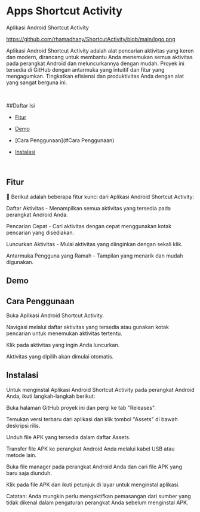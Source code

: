 # Apps Shortcut Activity

Aplikasi Android Shortcut Activity

https://github.com/rhamadhany/ShortcutActivity/blob/main/logo.png

Aplikasi Android Shortcut Activity adalah alat pencarian aktivitas yang keren dan modern, dirancang untuk membantu Anda menemukan semua aktivitas pada perangkat Android dan meluncurkannya dengan mudah. Proyek ini tersedia di GitHub dengan antarmuka yang intuitif dan fitur yang mengagumkan. Tingkatkan efisiensi dan produktivitas Anda dengan alat yang sangat berguna ini.

 

##Daftar Isi

- [Fitur](#Fitur)

- [Demo](#Demo)

- [Cara Penggunaan](#Cara Penggunaan)

- [Instalasi](#Instalasi)


 

## Fitur

:rocket: Berikut adalah beberapa fitur kunci dari Aplikasi Android Shortcut Activity:

Daftar Aktivitas - Menampilkan semua aktivitas yang tersedia pada perangkat Android Anda.

Pencarian Cepat - Cari aktivitas dengan cepat menggunakan kotak pencarian yang disediakan.

Luncurkan Aktivitas - Mulai aktivitas yang diinginkan dengan sekali klik.

Antarmuka Pengguna yang Ramah - Tampilan yang menarik dan mudah digunakan.


## Demo



## Cara Penggunaan

Buka Aplikasi Android Shortcut Activity.

Navigasi melalui daftar aktivitas yang tersedia atau gunakan kotak pencarian untuk menemukan aktivitas tertentu.

Klik pada aktivitas yang ingin Anda luncurkan.

Aktivitas yang dipilih akan dimulai otomatis.

## Instalasi

Untuk menginstal Aplikasi Android Shortcut Activity pada perangkat Android Anda, ikuti langkah-langkah berikut:

Buka halaman GitHub proyek ini dan pergi ke tab "Releases".

Temukan versi terbaru dari aplikasi dan klik tombol "Assets" di bawah deskripsi rilis.

Unduh file APK yang tersedia dalam daftar Assets.

Transfer file APK ke perangkat Android Anda melalui kabel USB atau metode lain.

Buka file manager pada perangkat Android Anda dan cari file APK yang baru saja diunduh.

Klik pada file APK dan ikuti petunjuk di layar untuk menginstal aplikasi.

Catatan: Anda mungkin perlu mengaktifkan pemasangan dari sumber yang tidak dikenal dalam pengaturan perangkat Anda sebelum menginstal APK.

